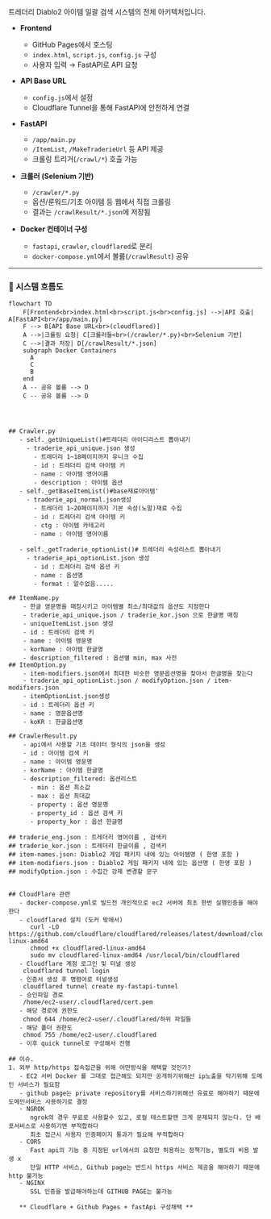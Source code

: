 
트레더리 Diablo2 아이템 일괄 검색 시스템의 전체 아키텍처입니다.

- **Frontend**  
  - GitHub Pages에서 호스팅  
  - `index.html`, `script.js`, `config.js` 구성  
  - 사용자 입력 → FastAPI로 API 요청

- **API Base URL**  
  - `config.js`에서 설정  
  - Cloudflare Tunnel을 통해 FastAPI에 안전하게 연결

- **FastAPI**  
  - `/app/main.py`  
  - `/ItemList`, `/MakeTraderieUrl` 등 API 제공  
  - 크롤링 트리거(`/crawl/*`) 호출 가능

- **크롤러 (Selenium 기반)**  
  - `/crawler/*.py`  
  - 옵션/룬워드/기초 아이템 등 웹에서 직접 크롤링  
  - 결과는 `/crawlResult/*.json`에 저장됨

- **Docker 컨테이너 구성**  
  - `fastapi`, `crawler`, `cloudflared`로 분리  
  - `docker-compose.yml`에서 볼륨(`/crawlResult`) 공유

---

### 📘 시스템 흐름도

```mermaid
flowchart TD
    F[Frontend<br>index.html<br>script.js<br>config.js] -->|API 호출| A[FastAPI<br>/app/main.py]
    F --> B[API Base URL<br>(cloudflared)]
    A -->|크롤링 요청| C[크롤러들<br>(/crawler/*.py)<br>Selenium 기반]
    C -->|결과 저장| D[/crawlResult/*.json]
    subgraph Docker Containers
      A
      C
      B
    end
    A -- 공유 볼륨 --> D
    C -- 공유 볼륨 --> D




## Crawler.py
   - self._getUniqueList()#트레더리 아이디리스트 뽑아내기
     - traderie_api_unique.json 생성
       - 트레더리 1~18페이지까지 유니크 수집
       - id : 트레더리 검색 아이템 키
       - name : 아이템 영어이름
       - description : 아이템 옵션
   - self._getBaseItemList()#base재료아이템'
     - traderie_api_normal.json생성
       - 트레더리 1~20페이지까지 기본 속성(노말)재료 수집
       - id : 트레더리 검색 아이템 키
       - ctg : 아이템 카테고리
       - name : 아이템 영어이름
         
   - self._getTraderie_optionList()# 트레더리 속성리스트 뽑아내기
     - traderie_api_optionList.json 생성
       - id : 트레더리 검색 옵션 키
       - name : 옵션명
       - format : 알수없음.....

## ItemName.py
    - 한글 영문명을 매칭시키고 아이템별 최소/최대값의 옵션도 지정한다 
    - traderie_api_unique.json / traderie_kor.json 으로 한글명 매칭 
    - uniqueItemList.json 생성 
    - id : 트레더리 검색 키 
    - name : 아이템 영문명 
    - korName : 아이템 한글명 
    - description_filtered : 옵션별 min, max 사전
## ItemOption.py
    - item-modifiers.json에서 최대한 비슷한 영문옵션명을 찾아서 한글명을 찾는다 
    - traderie_api_optionList.json / modifyOption.json / item-modifiers.json
    - itemOptionList.json생성
    - id : 트레더리 옵션 키
    - name : 영문옵션명
    - koKR : 한글옵션명

## CrawlerResult.py
    - api에서 사용할 기초 데이터 형식의 json을 생성
    - id : 아이템 검색 키 
    - name : 아이템 영문명 
    - korName : 아이템 한글명 
    - description_filtered: 옵션리스트 
      - min : 옵션 최소값 
      - max : 옵션 최대값 
      - property : 옵션 영문명 
      - property_id : 옵션 검색 키 
      - property_kor : 옵션 한글명 

## traderie_eng.json : 트레더리 영어이름 , 검색키
## traderie_kor.json : 트레더리 한글이름 , 검색키
## item-names.json: Diablo2 게임 패키지 내에 있는 아이템명 ( 한영 포함 )
## item-modifiers.json : Diablo2 게임 패키지 내에 있는 옵션명 ( 한영 포함 )
## modifyOption.json : 수집간 강제 변경할 문구 


## CloudFlare 관련
   - docker-compose.yml로 빌드전 개인적으로 ec2 서버에 최초 한번 실행인증을 해야한다
   - cloudflared 설치 (도커 밖에서)
      curl -LO https://github.com/cloudflare/cloudflared/releases/latest/download/cloudflared-linux-amd64
      chmod +x cloudflared-linux-amd64
      sudo mv cloudflared-linux-amd64 /usr/local/bin/cloudflared
   - Cloudflare 계정 로그인 및 터널 생성
   	cloudflared tunnel login
   - 인증서 생성 후 명령어로 터널생성
   	cloudflared tunnel create my-fastapi-tunnel
   - 승인파일 경로 
   	/home/ec2-user/.cloudflared/cert.pem
   - 해당 경로에 권한도 
   	chmod 644 /home/ec2-user/.cloudflared/하위 파일들 
   - 해당 폴더 권한도
   	chmod 755 /home/ec2-user/.cloudflared
   - 이후 quick tunnel로 구성해서 진행 

## 이슈.
1. 외부 http/https 접속접근을 위해 어떤방식을 채택할 것인가?
   - EC2 서버 Docker 를 그대로 접근해도 되지만 공개하기위해선 ip노출을 막기위해 도메인 서비스가 필요함
   - github page는 private repository를 서비스하기위해선 유료로 해야하기 때문에 도메인서비스 사용하기로 결정
   - NGROK
      ngrok의 경우 무료로 사용할수 있고, 로컬 테스트할땐 크게 문제되지 않는다. 단 배포서비스로 사용하기엔 부적합하다 
      최초 접근시 사용자 인증페이지 통과가 필요해 부적합하다 
   - CORS
      Fast api의 기능 중 지정된 url에서의 요청만 허용하는 정책기능, 별도의 비용 발생 x
      단일 HTTP 서비스, Github page는 반드시 https 서비스 제공을 해야하기 때문에 http 불가능
   - NGINX 
      SSL 인증을 발급해야하는데 GITHUB PAGE는 불가능
   
   ** Cloudflare + Github Pages + fastApi 구성채택 **




     
